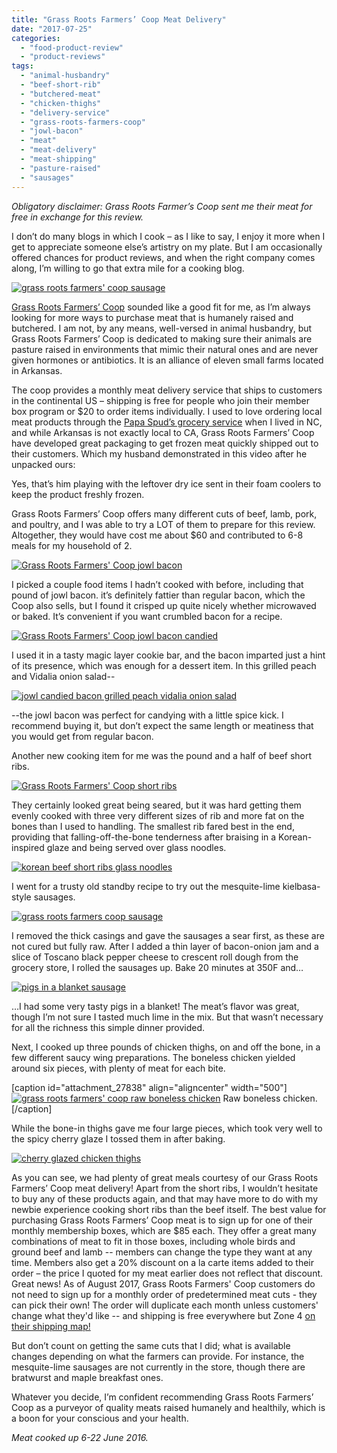 ```yaml
---
title: "Grass Roots Farmers’ Coop Meat Delivery"
date: "2017-07-25"
categories: 
  - "food-product-review"
  - "product-reviews"
tags: 
  - "animal-husbandry"
  - "beef-short-rib"
  - "butchered-meat"
  - "chicken-thighs"
  - "delivery-service"
  - "grass-roots-farmers-coop"
  - "jowl-bacon"
  - "meat"
  - "meat-delivery"
  - "meat-shipping"
  - "pasture-raised"
  - "sausages"
---
```


_Obligatory disclaimer: Grass Roots Farmer’s Coop sent me their meat for free in exchange for this review._

I don’t do many blogs in which I cook – as I like to say, I enjoy it more when I get to appreciate someone else’s artistry on my plate. But I am occasionally offered chances for product reviews, and when the right company comes along, I’m willing to go that extra mile for a cooking blog.

[![grass roots farmers' coop sausage](http://s3.amazonaws.com/thegourmez-wpmedia/2017/07/Grass-Roots-Coop-001-462x500.jpg)](http://s3.amazonaws.com/thegourmez-wpmedia/2017/07/Grass-Roots-Coop-001.jpg)

[Grass Roots Farmers’ Coop](https://www.grassrootscoop.com/) sounded like a good fit for me, as I’m always looking for more ways to purchase meat that is humanely raised and butchered. I am not, by any means, well-versed in animal husbandry, but Grass Roots Farmers’ Coop is dedicated to making sure their animals are pasture raised in environments that mimic their natural ones and are never given hormones or antibiotics. It is an alliance of eleven small farms located in Arkansas.

The coop provides a monthly meat delivery service that ships to customers in the continental US – shipping is free for people who join their member box program or $20 to order items individually. I used to love ordering local meat products through the [Papa Spud’s grocery service](http://papaspuds.com/) when I lived in NC, and while Arkansas is not exactly local to CA, Grass Roots Farmers’ Coop have developed great packaging to get frozen meat quickly shipped out to their customers. Which my husband demonstrated in this video after he unpacked ours:

Yes, that’s him playing with the leftover dry ice sent in their foam coolers to keep the product freshly frozen.

Grass Roots Farmers’ Coop offers many different cuts of beef, lamb, pork, and poultry, and I was able to try a LOT of them to prepare for this review. Altogether, they would have cost me about $60 and contributed to 6-8 meals for my household of 2.

[![Grass Roots Farmers' Coop jowl bacon](http://s3.amazonaws.com/thegourmez-wpmedia/2017/07/Grass-Roots-Coop-013-500x372.jpg)](http://s3.amazonaws.com/thegourmez-wpmedia/2017/07/Grass-Roots-Coop-013.jpg)

I picked a couple food items I hadn’t cooked with before, including that pound of jowl bacon. it’s definitely fattier than regular bacon, which the Coop also sells, but I found it crisped up quite nicely whether microwaved or baked. It’s convenient if you want crumbled bacon for a recipe.

[![Grass Roots Farmers' Coop jowl bacon candied](http://s3.amazonaws.com/thegourmez-wpmedia/2017/07/Grass-Roots-Coop-015-500x257.jpg)](http://s3.amazonaws.com/thegourmez-wpmedia/2017/07/Grass-Roots-Coop-015.jpg)

I used it in a tasty magic layer cookie bar, and the bacon imparted just a hint of its presence, which was enough for a dessert item. In this grilled peach and Vidalia onion salad--

[![jowl candied bacon grilled peach vidalia onion salad](http://s3.amazonaws.com/thegourmez-wpmedia/2017/07/Grass-Roots-Coop-016-500x334.jpg)](http://s3.amazonaws.com/thegourmez-wpmedia/2017/07/Grass-Roots-Coop-016.jpg)

\--the jowl bacon was perfect for candying with a little spice kick. I recommend buying it, but don’t expect the same length or meatiness that you would get from regular bacon.

Another new cooking item for me was the pound and a half of beef short ribs.

[![Grass Roots Farmers' Coop short ribs](http://s3.amazonaws.com/thegourmez-wpmedia/2017/07/Grass-Roots-Coop-009-500x334.jpg)](http://s3.amazonaws.com/thegourmez-wpmedia/2017/07/Grass-Roots-Coop-009.jpg)

They certainly looked great being seared, but it was hard getting them evenly cooked with three very different sizes of rib and more fat on the bones than I used to handling. The smallest rib fared best in the end, providing that falling-off-the-bone tenderness after braising in a Korean-inspired glaze and being served over glass noodles.

[![korean beef short ribs glass noodles](http://s3.amazonaws.com/thegourmez-wpmedia/2017/07/Grass-Roots-Coop-010-397x500.jpg)](http://s3.amazonaws.com/thegourmez-wpmedia/2017/07/Grass-Roots-Coop-010.jpg)

I went for a trusty old standby recipe to try out the mesquite-lime kielbasa-style sausages.

[![grass roots farmers coop sausage](http://s3.amazonaws.com/thegourmez-wpmedia/2017/07/Grass-Roots-Coop-003-500x334.jpg)](http://s3.amazonaws.com/thegourmez-wpmedia/2017/07/Grass-Roots-Coop-003.jpg)

I removed the thick casings and gave the sausages a sear first, as these are not cured but fully raw. After I added a thin layer of bacon-onion jam and a slice of Toscano black pepper cheese to crescent roll dough from the grocery store, I rolled the sausages up. Bake 20 minutes at 350F and…

[![pigs in a blanket sausage](http://s3.amazonaws.com/thegourmez-wpmedia/2017/07/Grass-Roots-Coop-006-500x335.jpg)](http://s3.amazonaws.com/thegourmez-wpmedia/2017/07/Grass-Roots-Coop-006.jpg)

…I had some very tasty pigs in a blanket! The meat’s flavor was great, though I’m not sure I tasted much lime in the mix. But that wasn’t necessary for all the richness this simple dinner provided.

Next, I cooked up three pounds of chicken thighs, on and off the bone, in a few different saucy wing preparations. The boneless chicken yielded around six pieces, with plenty of meat for each bite.

\[caption id="attachment\_27838" align="aligncenter" width="500"\][![grass roots farmers' coop raw boneless chicken](http://s3.amazonaws.com/thegourmez-wpmedia/2017/07/Grass-Roots-Coop-023-500x334.jpg)](http://s3.amazonaws.com/thegourmez-wpmedia/2017/07/Grass-Roots-Coop-023.jpg) Raw boneless chicken.\[/caption\]

While the bone-in thighs gave me four large pieces, which took very well to the spicy cherry glaze I tossed them in after baking.

[![cherry glazed chicken thighs](http://s3.amazonaws.com/thegourmez-wpmedia/2017/07/Grass-Roots-Coop-021-500x334.jpg)](http://s3.amazonaws.com/thegourmez-wpmedia/2017/07/Grass-Roots-Coop-021.jpg)

As you can see, we had plenty of great meals courtesy of our Grass Roots Farmers’ Coop meat delivery! Apart from the short ribs, I wouldn’t hesitate to buy any of these products again, and that may have more to do with my newbie experience cooking short ribs than the beef itself. The best value for purchasing Grass Roots Farmers’ Coop meat is to sign up for one of their monthly membership boxes, which are $85 each. They offer a great many combinations of meat to fit in those boxes, including whole birds and ground beef and lamb -- members can change the type they want at any time. Members also get a 20% discount on a la carte items added to their order – the price I quoted for my meat earlier does not reflect that discount.  Great news! As of August 2017, Grass Roots Farmers' Coop customers do not need to sign up for a monthly order of predetermined meat cuts - they can pick their own! The order will duplicate each month unless customers' change what they'd like -- and shipping is free everywhere but Zone 4 [on their shipping map!](https://grassrootscoop.com/how-it-works/#shipping-information)

But don’t count on getting the same cuts that I did; what is available changes depending on what the farmers can provide. For instance, the mesquite-lime sausages are not currently in the store, though there are bratwurst and maple breakfast ones.

Whatever you decide, I’m confident recommending Grass Roots Farmers’ Coop as a purveyor of quality meats raised humanely and healthily, which is a boon for your conscious and your health.

_Meat cooked up 6-22 June 2016._
